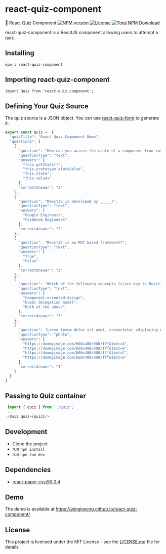 # react-quiz-component
:orange_book: React Quiz Component 
[![NPM version](https://img.shields.io/npm/v/react-quiz-component.svg)](https://www.npmjs.com/package/react-quiz-component) [![License](https://img.shields.io/npm/l/react-quiz-component.svg)](https://github.com/wingkwong/react-quiz-component/blob/master/LICENSE) [![Total NPM Download](https://img.shields.io/npm/dt/react-quiz-component.svg)](https://www.npmjs.com/package/react-quiz-component)

react-quiz-component is a ReactJS component allowing users to attempt a quiz. 

## Installing
```
npm i react-quiz-component
```

## Importing react-quiz-component
```
import Quiz from 'react-quiz-component';
```

## Defining Your Quiz Source
The quiz source is a JSON object. You can use [react-quiz-form](https://github.com/wingkwong/react-quiz-form/) to generate it.
```javascript
export const quiz =  {
  "quizTitle": "React Quiz Component Demo",
  "questions": [
    {
      "question": "How can you access the state of a component from inside of a member function?",
      "questionType": "text",
      "answers": [
        "this.getState()",
        "this.prototype.stateValue",
        "this.state",
        "this.values"
      ],
      "correctAnswer": "3"
    },
    {
      "question": "ReactJS is developed by _____?",
      "questionType": "text",
      "answers": [
        "Google Engineers",
        "Facebook Engineers"
      ],
      "correctAnswer": "2"
    },
    {
      "question": "ReactJS is an MVC based framework?",
      "questionType": "text",
      "answers": [
        "True",
        "False"
      ],
      "correctAnswer": "2"
    },
    {
      "question": "Which of the following concepts is/are key to ReactJS?",
      "questionType": "text",
      "answers": [
        "Component-oriented design",
        "Event delegation model",
        "Both of the above",
      ],
      "correctAnswer": "3"
    },
    {
      "question": "Lorem ipsum dolor sit amet, consectetur adipiscing elit,",
      "questionType": "photo",
      "answers": [
        "https://dummyimage.com/600x400/000/fff&text=A",
        "https://dummyimage.com/600x400/000/fff&text=B",
        "https://dummyimage.com/600x400/000/fff&text=C",
        "https://dummyimage.com/600x400/000/fff&text=D"
      ],
      "correctAnswer": "1"
    }
  ]
} 
```

## Passing to Quiz container
```javascript
 import { quiz } from './quiz';
 ...
 <Quiz quiz={quiz}/>
```

## Development
- Clone the project
- run `npm install`
- run `npm run dev`

## Dependencies
- [react-paper-css@0.0.4](https://github.com/papercss/papercss-react)


## Demo
The demo is available at https://wingkwong.github.io/react-quiz-component/

## License
This project is licensed under the MIT License - see the [LICENSE.md](LICENSE.md) file for details